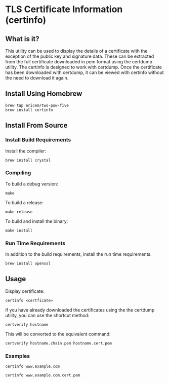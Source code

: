 # TLS Certificate Information (certinfo)

## What is it?

This utility can be used to display the details of a certificate with the exception of the public key and signature data. These can be extracted from the full certificate downloaded in pem format using the certdump utility. The certinfo is designed to work with certdump. Once the certificate has been downloaded with certdump, it can be viewed with certinfo without the need to download it again.


## Install Using Homebrew

```
brew tap ericem/two-pow-five
brew install certinfo
```

## Install From Source

### Install Build Requirements

Install the compiler:

```
brew install crystal
```

### Compiling

To build a debug version:

```
make
```

To build a release:

```
make release
```

To build and install the binary:
```
make install
```

### Run Time Requirements

In addition to the build requirements, install the run time requirements.


```
brew install openssl
```

## Usage


Display certificate:
```
certinfo <certficate>
```

If you have already downloaded the certificates using the the certdump utility, you can use the shortcut method:

```
certverify hostname
```

This will be converted to the equivalent command:

```
certverify hostname.chain.pem hostname.cert.pem
```


### Examples

```
certinfo www.example.com
```

```
certinfo www.example.com.cert.pem
```
